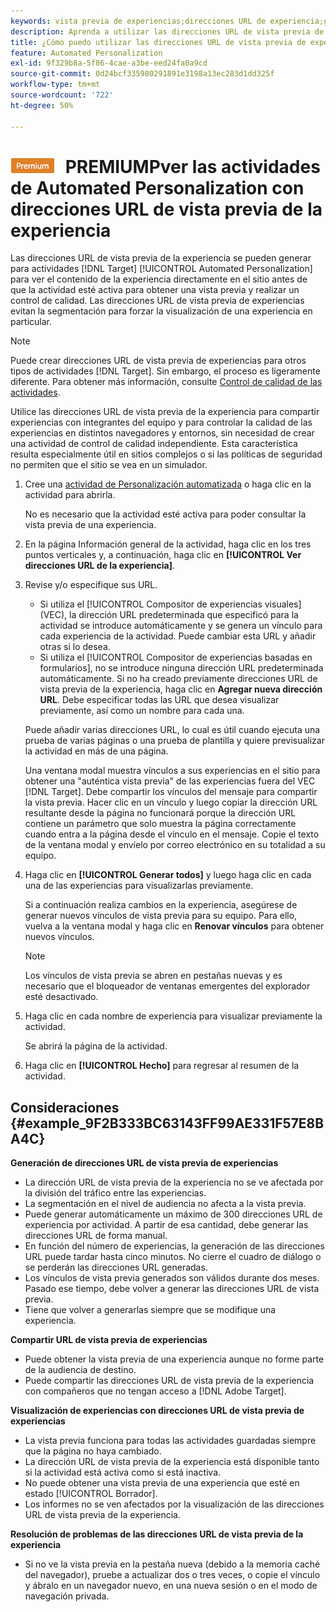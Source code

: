 ```yaml
---
keywords: vista previa de experiencias;direcciones URL de experiencia;generar direcciones URL;ver direcciones URL de experiencia
description: Aprenda a utilizar las direcciones URL de vista previa de la experiencia para actividades de Adobe [!DNL Target] Automated Personalization para ver el contenido de la experiencia directamente en el sitio antes de que la actividad esté activa.
title: ¿Cómo puedo utilizar las direcciones URL de vista previa de experiencia en actividades de Automated Personalization?
feature: Automated Personalization
exl-id: 9f329b8a-5f86-4cae-a3be-eed24fa0a9cd
source-git-commit: 0d24bcf335980291891e3198a13ec283d1dd325f
workflow-type: tm+mt
source-wordcount: '722'
ht-degree: 50%

---
```


# ![](/help/assets/premium.png) PREMIUMPver las actividades de Automated Personalization con direcciones URL de vista previa de la experiencia

Las direcciones URL de vista previa de la experiencia se pueden generar para actividades [!DNL Target] [!UICONTROL Automated Personalization] para ver el contenido de la experiencia directamente en el sitio antes de que la actividad esté activa para obtener una vista previa y realizar un control de calidad. Las direcciones URL de vista previa de experiencias evitan la segmentación para forzar la visualización de una experiencia en particular.

>[!NOTE]
>
>Puede crear direcciones URL de vista previa de experiencias para otros tipos de actividades [!DNL Target]. Sin embargo, el proceso es ligeramente diferente. Para obtener más información, consulte [Control de calidad de las actividades](/help/c-activities/c-activity-qa/activity-qa.md#preview).

Utilice las direcciones URL de vista previa de la experiencia para compartir experiencias con integrantes del equipo y para controlar la calidad de las experiencias en distintos navegadores y entornos, sin necesidad de crear una actividad de control de calidad independiente. Esta característica resulta especialmente útil en sitios complejos o si las políticas de seguridad no permiten que el sitio se vea en un simulador.

1. Cree una [actividad de Personalización automatizada](/help/c-activities/t-automated-personalization/create-ap-activity.md#task_8AAF837796D74CF893CA2F88BA1491C9) o haga clic en la actividad para abrirla.

   No es necesario que la actividad esté activa para poder consultar la vista previa de una experiencia.

1. En la página Información general de la actividad, haga clic en los tres puntos verticales y, a continuación, haga clic en **[!UICONTROL Ver direcciones URL de la experiencia]**.

1. Revise y/o especifique sus URL.

   * Si utiliza el [!UICONTROL Compositor de experiencias visuales] (VEC), la dirección URL predeterminada que especificó para la actividad se introduce automáticamente y se genera un vínculo para cada experiencia de la actividad. Puede cambiar esta URL y añadir otras si lo desea.
   * Si utiliza el [!UICONTROL Compositor de experiencias basadas en formularios], no se introduce ninguna dirección URL predeterminada automáticamente. Si no ha creado previamente direcciones URL de vista previa de la experiencia, haga clic en **Agregar nueva dirección URL**. Debe especificar todas las URL que desea visualizar previamente, así como un nombre para cada una.

   Puede añadir varias direcciones URL, lo cual es útil cuando ejecuta una prueba de varias páginas o una prueba de plantilla y quiere previsualizar la actividad en más de una página.

   Una ventana modal muestra vínculos a sus experiencias en el sitio para obtener una &quot;auténtica vista previa&quot; de las experiencias fuera del VEC [!DNL Target]. Debe compartir los vínculos del mensaje para compartir la vista previa. Hacer clic en un vínculo y luego copiar la dirección URL resultante desde la página no funcionará porque la dirección URL contiene un parámetro que solo muestra la página correctamente cuando entra a la página desde el vínculo en el mensaje. Copie el texto de la ventana modal y envíelo por correo electrónico en su totalidad a su equipo.

1. Haga clic en **[!UICONTROL Generar todos]** y luego haga clic en cada una de las experiencias para visualizarlas previamente.

   Si a continuación realiza cambios en la experiencia, asegúrese de generar nuevos vínculos de vista previa para su equipo. Para ello, vuelva a la ventana modal y haga clic en **Renovar vínculos** para obtener nuevos vínculos.

   >[!NOTE]
   >
   >Los vínculos de vista previa se abren en pestañas nuevas y es necesario que el bloqueador de ventanas emergentes del explorador esté desactivado.

1. Haga clic en cada nombre de experiencia para visualizar previamente la actividad.

   Se abrirá la página de la actividad.

1. Haga clic en **[!UICONTROL Hecho]** para regresar al resumen de la actividad.

## Consideraciones {#example_9F2B333BC63143FF99AE331F57E8BA4C}

**Generación de direcciones URL de vista previa de experiencias**

* La dirección URL de vista previa de la experiencia no se ve afectada por la división del tráfico entre las experiencias.
* La segmentación en el nivel de audiencia no afecta a la vista previa.
* Puede generar automáticamente un máximo de 300 direcciones URL de experiencia por actividad. A partir de esa cantidad, debe generar las direcciones URL de forma manual.
* En función del número de experiencias, la generación de las direcciones URL puede tardar hasta cinco minutos. No cierre el cuadro de diálogo o se perderán las direcciones URL generadas.
* Los vínculos de vista previa generados son válidos durante dos meses. Pasado ese tiempo, debe volver a generar las direcciones URL de vista previa.
* Tiene que volver a generarlas siempre que se modifique una experiencia.

**Compartir URL de vista previa de experiencias**

* Puede obtener la vista previa de una experiencia aunque no forme parte de la audiencia de destino.
* Puede compartir las direcciones URL de vista previa de la experiencia con compañeros que no tengan acceso a [!DNL Adobe Target].

**Visualización de experiencias con direcciones URL de vista previa de experiencias**

* La vista previa funciona para todas las actividades guardadas siempre que la página no haya cambiado.
* La dirección URL de vista previa de la experiencia está disponible tanto si la actividad está activa como si está inactiva.
* No puede obtener una vista previa de una experiencia que esté en estado [!UICONTROL Borrador].
* Los informes no se ven afectados por la visualización de las direcciones URL de vista previa de la experiencia.

**Resolución de problemas de las direcciones URL de vista previa de la experiencia**

* Si no ve la vista previa en la pestaña nueva (debido a la memoria caché del navegador), pruebe a actualizar dos o tres veces, o copie el vínculo y ábralo en un navegador nuevo, en una nueva sesión o en el modo de navegación privada.
